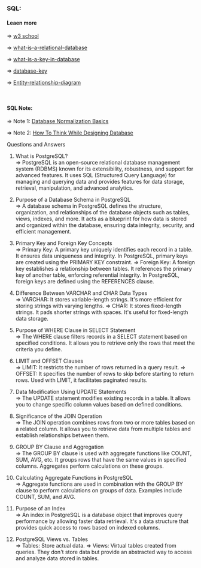 <h3>SQL:</h3>
<h4>Leaen more</h4>
<p> => <a href="https://www.w3schools.com/sql/" target="_blank">w3 school</a></p>
<p> => <a href="https://cloud.google.com/learn/what-is-a-relational-database" target="_blank">what-is-a-relational-database</a></p>
<p> => <a href="https://www.educative.io/.../what-is-a-key-in-database..." target="_blank">what-is-a-key-in-database</a></p>
<p> => <a href="https://www.studytonight.com/dbms/database-key.php" target="_blank">database-key</a></p>
<p> => <a href="https://www.databasestar.com/entity-relationship-diagram/" target="_blank">Entity-relationship-diagram</a></p>
<br/>
<h4>SQL Note:</h4>
<p> => Note 1: <a href="https://drive.google.com/file/d/1L3lkqD1bIyAfpVWhrVm9APrk8mLYvJGa/view?usp=sharing" target="_blank">Database Normalization Basics</a></p>
<p> =>  Note 2: <a href="https://drive.google.com/file/d/1wdXaauImLzAUNs0QslVPmR82etQNdMFZ/view?usp=drive_link" target="_blank">How To Think While Designing Database</a></p></p>

Questions and Answers

1. What is PostgreSQL? <br/>
   => PostgreSQL is an open-source relational database management system (RDBMS) known for its extensibility, robustness, and support for advanced features. It uses SQL (Structured Query Language) for managing and querying data and provides features for data storage, retrieval, manipulation, and advanced analytics.

2. Purpose of a Database Schema in PostgreSQL <br/>
   => A database schema in PostgreSQL defines the structure, organization, and relationships of the database objects such as tables, views, indexes, and more. It acts as a blueprint for how data is stored and organized within the database, ensuring data integrity, security, and efficient management.

3. Primary Key and Foreign Key Concepts <br/>
   => Primary Key: A primary key uniquely identifies each record in a table. It ensures data uniqueness and integrity. In PostgreSQL, primary keys are created using the PRIMARY KEY constraint.
   => Foreign Key: A foreign key establishes a relationship between tables. It references the primary key of another table, enforcing referential integrity. In PostgreSQL, foreign keys are defined using the REFERENCES clause.
4. Difference Between VARCHAR and CHAR Data Types <br/>
   => VARCHAR: It stores variable-length strings. It's more efficient for storing strings with varying lengths.
   => CHAR: It stores fixed-length strings. It pads shorter strings with spaces. It's useful for fixed-length data storage.
5. Purpose of WHERE Clause in SELECT Statement <br/>
   => The WHERE clause filters records in a SELECT statement based on specified conditions. It allows you to retrieve only the rows that meet the criteria you define.

6. LIMIT and OFFSET Clauses <br/>
   => LIMIT: It restricts the number of rows returned in a query result.
   => OFFSET: It specifies the number of rows to skip before starting to return rows. Used with LIMIT, it facilitates paginated results.
7. Data Modification Using UPDATE Statements <br/>
   => The UPDATE statement modifies existing records in a table. It allows you to change specific column values based on defined conditions.

8. Significance of the JOIN Operation <br/>
   => The JOIN operation combines rows from two or more tables based on a related column. It allows you to retrieve data from multiple tables and establish relationships between them.

9. GROUP BY Clause and Aggregation <br/>
   => The GROUP BY clause is used with aggregate functions like COUNT, SUM, AVG, etc. It groups rows that have the same values in specified columns. Aggregates perform calculations on these groups.

10. Calculating Aggregate Functions in PostgreSQL <br/>
    => Aggregate functions are used in combination with the GROUP BY clause to perform calculations on groups of data. Examples include COUNT, SUM, and AVG.

11. Purpose of an Index <br/>
    => An index in PostgreSQL is a database object that improves query performance by allowing faster data retrieval. It's a data structure that provides quick access to rows based on indexed columns.

12. PostgreSQL Views vs. Tables <br/>
    => Tables: Store actual data.
    => Views: Virtual tables created from queries. They don't store data but provide an abstracted way to access and analyze data stored in tables.
